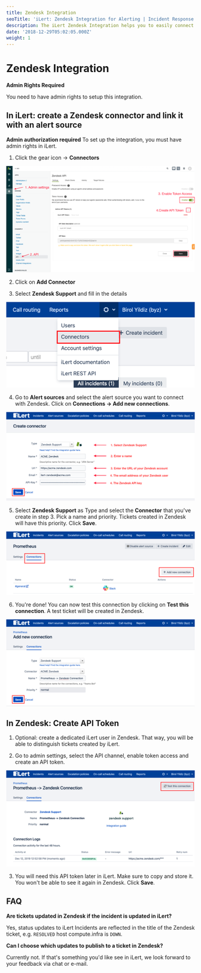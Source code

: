 ```yaml
---
title: Zendesk Integration
seoTitle: 'iLert: Zendesk Integration for Alerting | Incident Response | Uptime'
description: The iLert Zendesk Integration helps you to easily connect iLert with Zendesk.
date: '2018-12-29T05:02:05.000Z'
weight: 1
---
```


# Zendesk Integration

**Admin Rights Required**

You need to have admin rights to setup this integration.

## In iLert: create a Zendesk connector and link it with an alert source <a id="alarm-source"></a>

**Admin authorization required** To set up the integration, you must have admin rights in iLert.

1. Click the gear icon → **Connectors**

![](../.gitbook/assets/zd1.png)

2. Click on **Add Connector**

3. Select **Zendesk Support** and fill in the details

![](../.gitbook/assets/zd2.png)

4. Go to **Alert sources** and select the alert source you want to connect with Zendesk. Click on **Connections → Add new connections**.

![](../.gitbook/assets/zd3.png)

5. Select **Zendesk Support** as Type and select the **Connector** that you've create in step 3. Pick a name and priority. Tickets created in Zendesk will have this priority. Click **Save**.

![](../.gitbook/assets/zd4.png)

6. You're done! You can now test this connection by clicking on **Test this connection**. A test ticket will be created in Zendesk.

![](../.gitbook/assets/zd5.png)

## In Zendesk: Create API Token <a id="api-token"></a>

1. Optional: create a dedicated iLert user in Zendesk. That way, you will be able to distinguish tickets created by iLert.

2. Go to admin settings, select the API channel, enable token access and create an API token. 

![](../.gitbook/assets/zd6.png)

3. You will need this API token later in iLert. Make sure to copy and store it. You won't be able to see it again in Zendesk. Click **Save**.

## FAQ <a id="faq"></a>

**Are tickets updated in Zendesk if the incident is updated in iLert?**

Yes, status updates to iLert Incidents are reflected in the title of the Zendesk ticket, e.g. `RESOLVED` host compute.infra is `DOWN`.

**Can I choose which updates to publish to a ticket in Zendesk?**

Currently not. If that's something you'd like see in iLert, we look forward to your feedback via chat or e-mail.

